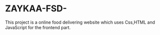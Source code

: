 # ZAYKAA-FSD-

This project is a online food delivering website which uses Css,HTML and JavaScript for the frontend part.

